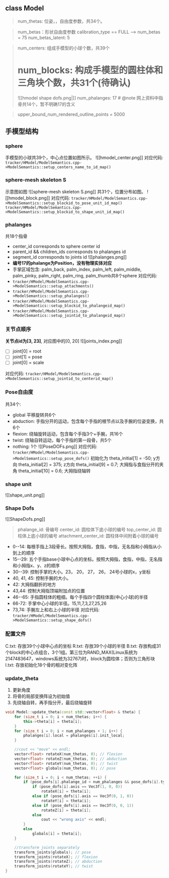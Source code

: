 ## class Model

>num_thetas: 位姿，，自由度参数，共34个。

>num_betas：形状自由度参数
>calibration_type == FULL --> num_betas = 75
>num_betas_latent: 5

>num_centers: 组成手模型的小球个数，共39个
># num_blocks: 构成手模型的圆柱体和三角块个数，共31个(待确认)
>![[hmodel shape dofs.png|]]
 num_phalanges: 17 # @note 网上资料中指骨共14个，暂不明确17的含义
 
>upper_bound_num_rendered_outline_points = 5000



## 手模型结构
### sphere
手模型的小球共39个，中心点位置如图所示。
![[hmodel_center.png]]
对应代码: `tracker/HModel/ModelSemantics.cpp->ModelSemantics::setup_centers_name_to_id_map()`
### sphere-mesh skeleton S
示意图如图
![[sphere-mesh skeleton S.png]]
共31个，位置分布如图。
![[hmodel_block.png]]
对应代码: `tracker/HModel/ModelSemantics.cpp->ModelSemantics::setup_blockid_to_pose_unit_id_map()`
`tracker/HModel/ModelSemantics.cpp->ModelSemantics::setup_blockid_to_shape_unit_id_map()`
### phalanges
共18个指骨
+ center_id corresponds to sphere center id
+ parent_id && children_ids corresponds to  phalanges id
+ segment_id corresponds to joints id
![[phalanges.png]]
+ **编号17的phalange为Position，没有物理实体对应**
+ 手掌区域包含: palm_back, palm_index, palm_left, palm_middle, palm_pinky, palm_right, palm_ring, palm_thumb共8个sphere
对应代码:
+ `tracker/HModel/ModelSemantics.cpp->ModelSemantics::setup_attachments()`
+ `tracker/HModel/ModelSemantics.cpp->ModelSemantics::setup_phalanges()`
+ `tracker/HModel/ModelSemantics.cpp->ModelSemantics::setup_blockid_to_phalangeid_map()`
+ `tracker/HModel/ModelSemantics.cpp->ModelSemantics::setup_jointid_to_phalangeid_map()`
### 关节点顺序
**关节点id为[3, 23]**, 对应图中的[0, 20]
![[joints_index.png]]
- [ ] joint[0] = root
- [ ] joint[1] = pose
- [ ] joint[0] = scale

对应代码: `tracker/HModel/ModelSemantics.cpp->ModelSemantics::setup_jointid_to_centerid_map()`

### Pose自由度
共34个:
+ global 平移旋转共6个
+ abduction: 手指分开的运动，包含每个手指的根节点以及手腕的位姿变换，共6个
+ flexion: 绕轴旋转运动，包含每个手指3个+手腕，共16个
+ twist: 绕轴自转运动，每个手指的第一段骨，共5个
+ nothing: 1个
![[PoseDOFs.png]]
对应代码: `tracker/HModel/ModelSemantics.cpp->ModelSemantics::setup_pose_dofs()`
初始化为
theta_initial[1] = -50;  y方向
theta_initial[2] = 375;  z方向
theta_initial[9] = 0.7;  大拇指与食指分开的夹角
theta_initial[10] = 0.6; 大拇指绕轴转
### shape unit
![[shape_unit.png]]

### Shape Dofs
![[ShapeDofs.png]]
>phalange_id: 骨编号
>center_id: 圆柱体下底小球的编号
>top_center_id: 圆柱体上底小球的编号
>attachment_center_id: 圆柱体中间附着小球的编号
+ 0--14: 每根手指上3段骨长。按照大拇指，食指，中指，无名指和小拇指从小到上的顺序
+ 15--29: 五个手指base小球中心点的坐标。按照大拇指，食指，中指，无名指和小拇指x、y、z的顺序
+ 30--39: 控制手掌的大小。23， 20， 27， 26， 24号小球的x，y坐标
+ 40, 41, 45: 控制手腕的大小。
+ 42: 大拇指翻折的地方
+ 43,44: 控制大拇指顶端附加点的位置
+ 46--65: 手指圆柱体的粗细。每个手指四个圆柱体面(中心小球)的半径
+ 66-72: 手掌中心小球的半径。15,11,7,3,27,25,26
+ 73,74: 手腕左上和右上小球的半径
对应代码: `tracker/HModel/ModelSemantics.cpp->ModelSemantics::setup_shape_dofs()`

### 配置文件
C.txt: 存放39个小球中心点的坐标
R.txt: 存放39个小球的半径
B.txt: 存放构成31个block的中心点组合，3个1组。第三位为RAND_MAX(Linux系统为2147483647，windows系统为32767)时，block为圆柱体；否则为三角形块
I.txt: 存放初始化18个骨的相对变化阵

### update_theta
1. 更新角度
2. 将骨的局部变换阵设为初始值
3. 先绕轴自转，再手指分开，最后绕轴旋转
```C++
void Model::update_theta(const std::vector<float> & theta) {
	for (size_t i = 0; i < num_thetas; i++) {
		this->theta[i] = theta[i];
	}
	for (size_t i = 0; i < num_phalanges + 1; i++) {
		phalanges[i].local = phalanges[i].init_local;
	}

	//cout << "move" << endl;
	vector<float> rotateX(num_thetas, 0); // flexion
	vector<float> rotateZ(num_thetas, 0); // abduction
	vector<float> rotateY(num_thetas, 0); // twist
	vector<float> globals(num_thetas, 0); // pose

	for (size_t i = 0; i < num_thetas; ++i) {
		if (pose_dofs[i].phalange_id < num_phalanges && pose_dofs[i].type == ROTATION_AXIS) {
			if (pose_dofs[i].axis == Vec3f(1, 0, 0))
				rotateX[i] = theta[i];
			else if (pose_dofs[i].axis == Vec3f(0, 1, 0))
				rotateY[i] = theta[i];
			else if (pose_dofs[i].axis == Vec3f(0, 0, 1))
				rotateZ[i] = theta[i];
			else
				cout << "wrong axis" << endl;
		}
		else
			globals[i] = theta[i];
	}

	//transform joints separately
	transform_joints(globals); // pose	
	transform_joints(rotateX); // flexion
	transform_joints(rotateZ); // abduction
	transform_joints(rotateY); // twist
}
```


